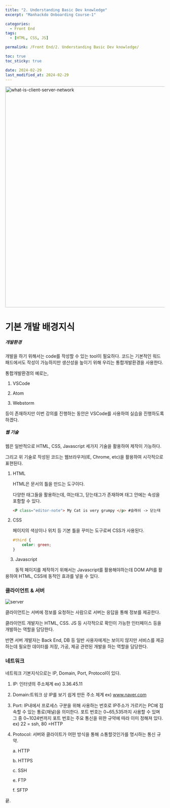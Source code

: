 ```yaml
---
title: "2. Understanding Basic Dev knowledge"
excerpt: "Manhackdo Onboarding Course-1"

categories:
  - Front End
tags:
  - [HTML, CSS, JS]

permalink: /Front End/2. Understanding Basic Dev knowledge/

toc: true
toc_sticky: true

date: 2024-02-29
last_modified_at: 2024-02-29
---
```


<img width="697" alt="what-is-client-server-network" src="https://github.com/DaeSeo/DaeSeo.github.io/assets/118124409/163cbfab-0f7c-48c5-85e5-5d1faebc9c3f">

# 기본 개발 배경지식

##### 개발환경

개발을 하기 위해서는 code를 작성할 수 있는 tool이 필요하다.  코드는 기본적인 워드패드에서도 작성이 가능하지만 생산성을 높이기 위해 우리는 통합개발환경을 사용한다.



통합개발환경의 예로는,

1. VSCode

2. Atom

3. Webstorm

등이 존재하지만 이번 강의를 진행하는 동안은 VSCode를 사용하여 실습을 진행하도록 하겠다.



##### 웹 기술

웹은 일반적으로 HTML, CSS, Javascript 세가지 기술을 활용하여 제작이 가능하다.

그리고 위 기술로 작성된 코드는 웹브라우저(IE, Chrome, etc)을 활용하여 시각적으로 표현된다.



1. HTML
   
   HTML은 문서의 틀을 만드는 도구이다.
   
   다양한 태그들을 활용하는데, 여는태그, 닫는태그가 존재하며 태그 안에는 속성을 포함할 수 있다.
   
   ```html
   <P class="editor-note"> My Cat is very grumpy </p> #슬래쉬 -> 닫는태
   ```



2. CSS
   
   페이지의 색상이나 위치 등 기본 틀을 꾸미는 도구로써 CSS가 사용된다.
   
   ```css
   #third {
       color: green;
   }
   ```



    3. Javascript

        동적 페이지를 제작하기 위해서는 Javascript를 활용해야하는데 DOM API를 활용하여 HTML, CSS에 동적인 효과를 넣을 수 있다.







### 클라이언트 & 서버

![server](https://github.com/DaeSeo/DaeSeo.github.io/assets/118124409/128840ff-4abc-466b-9e5e-023e7e8a2f74)

클라이언트는 서버에 정보를 요청하는 사람으로 서버는 응답을 통해 정보를 제공한다.

클라이언트 개발자는 HTML, CSS. JS 등 시각적으로 확인이 가능한 인터페이스 등을 개발하는 역할을 담당한다.

반면 서버 개발자는 Back End, DB 등 일반 사용자에게는 보이지 않지만 서비스를 제공하는데 필요한 데이터를 저장, 가공, 제공 관련된 개발을 하는 역할을 담당한다.



### 네트워크

네트워크 기본지식으로는 IP, Domain, Port, Protocol이 있다.



1. IP: 인터넷의 주소체계 ex) 3.36.45.11

2. Domain:트워크 상  IP를 보기 쉽게 만든 주소 체계 ex) www.naver.com

3. Port: IP내에서 프로세스 구분을 위해 사용하는 번호로 IP주소가 가르키는 PC에 접속할 수 있는 통로(채널)을 의미한다. 포트 번호는 0~65,535까지 사용할 수 있며 그 중 0~1024번까지 포트 번호는 주요 통신을 위한 규약에 따라 이미 정해져 있다. ex) 22 = ssh, 80 =HTTP

4. Protocol: 서버와 클라이트가 어떤 방식을 통해 소통할것인가를 명시하는 통신 규약.
   
   a. HTTP
   
   b. HTTPS
   
   c. SSH
   
   e. FTP
   
   f. SFTP


끝.